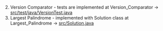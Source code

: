 2. Version Comparator - tests are implemented at Version_Comparator -> [src/test/java/VersionTest.java](https://github.com/ngruduls/sb-homework/blob/main/Version_Comparator/src/test/java/VersionTest.java)
3. Largest Palindrome - implemented with Solution class at Largest_Palindrome -> [src/Solution.java](https://github.com/ngruduls/sb-homework/blob/main/Largest_Palindrome/src/Solution.java)
